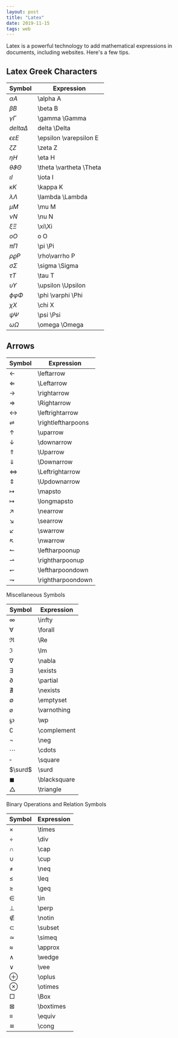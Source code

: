```yaml
---
layout: post
title: "Latex"
date: 2019-11-15
tags: web
---
```


Latex is a powerful technology to add mathematical expressions in documents, including websites.  Here's a few tips.

## Latex Greek Characters
Symbol                    | Expression
--------------------------|------------------------
$\alpha A$                | \alpha A
$\beta B$                 | \beta B
$\gamma \Gamma$           | \gamma \Gamma
$delta \Delta$            | delta \Delta
$\epsilon \varepsilon E$  | \epsilon \varepsilon E
$\zeta Z$                 | \zeta Z
$\eta H$                  | \eta H
$\theta \vartheta \Theta$ | \theta \vartheta \Theta
$\iota I$                 | \iota I
$\kappa K$                | \kappa K
$\lambda \Lambda$         | \lambda \Lambda
$\mu M$                   | \mu M
$\nu N$                   | \nu N
$\xi\Xi$                  | \xi\Xi
$o O$                     | o O
$\pi \Pi$                 | \pi \Pi
$\rho\varrho P$           | \rho\varrho P
$\sigma \Sigma$           | \sigma \Sigma
$\tau T$                  | \tau T
$\upsilon \Upsilon$       | \upsilon \Upsilon
$\phi \varphi \Phi$       | \phi \varphi \Phi
$\chi X$                  | \chi X
$\psi \Psi$               | \psi \Psi
$\omega \Omega$           | \omega \Omega
 
## Arrows

Symbol               | Expression
---------------------|-------------------
$\leftarrow$         | \leftarrow
$\Leftarrow$         | \Leftarrow
$\rightarrow$        | \rightarrow
$\Rightarrow\;$      | \Rightarrow
$\leftrightarrow$    | \leftrightarrow
$\rightleftharpoons$ | \rightleftharpoons
$\uparrow$           | \uparrow
$\downarrow$         | \downarrow
$\Uparrow\;$         | \Uparrow
$\Downarrow$         | \Downarrow
$\Leftrightarrow\;$  | \Leftrightarrow
$\Updownarrow$       | \Updownarrow
$\mapsto$            | \mapsto
$\longmapsto\;$      | \longmapsto
$\nearrow$           | \nearrow
$\searrow$           | \searrow
$\swarrow$           | \swarrow
$\nwarrow$           | \nwarrow
$\leftharpoonup$     | \leftharpoonup
$\rightharpoonup$    | \rightharpoonup
$\leftharpoondown$   | \leftharpoondown
$\rightharpoondown$  | \rightharpoondown

Miscellaneous Symbols

Symbol          | Expression
----------------|-------------
$\infty\;\;$    | \infty
$\forall\;$     | \forall
$\Re$           | \Re
$\Im$           | \Im
$\nabla$        | \nabla
$\exists$       | \exists
$\partial$      | \partial
$\nexists$      | \nexists
$\emptyset$     | \emptyset
$\varnothing\;$ | \varnothing
$\wp$           | \wp
$\complement$   | \complement
$\neg$          | \neg
$\cdots$        | \cdots
$\square$       | \square
$\surd$         | \surd
$\blacksquare$  | \blacksquare
$\triangle$     | \triangle

Binary Operations and Relation Symbols

Symbol    | Expression
----------|-----------
$\times$ | \times
$\div$     | \div
$\cap$     | \cap
$\cup$     | \cup
$\neq\;$    | \neq
$\leq$      | \leq
$\geq$      | \geq
$\in$     | \in
$\perp\;$   | \perp
$\notin$  | \notin
$\subset$   | \subset
$\simeq$   | \simeq
$\approx$   | \approx
$\wedge$    | \wedge
$\vee$     | \vee
$\oplus\;$  | \oplus
$\otimes$   | \otimes
$\Box$    | \Box
$\boxtimes$ | \boxtimes
$\equiv$   | \equiv
$\cong$     | \cong